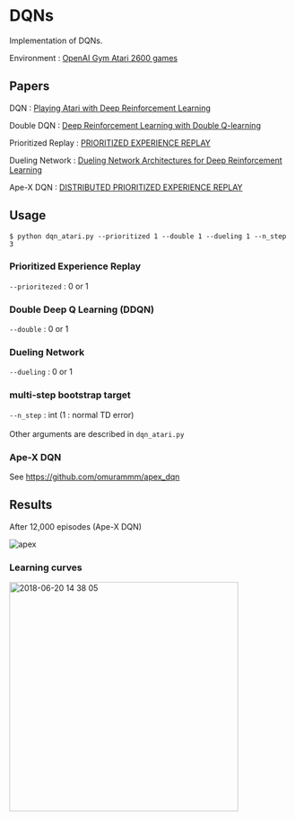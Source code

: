 # DQNs

Implementation of DQNs.

Environment : 
[OpenAI Gym Atari 2600 games](https://gym.openai.com/envs/#atari)

## Papers
DQN : [Playing Atari with Deep Reinforcement Learning](https://www.cs.toronto.edu/~vmnih/docs/dqn.pdf)

Double DQN : [Deep Reinforcement Learning with Double Q-learning](https://arxiv.org/pdf/1509.06461.pdf)

Prioritized Replay : [PRIORITIZED EXPERIENCE REPLAY](https://arxiv.org/pdf/1511.05952.pdf)

Dueling Network : [Dueling Network Architectures for Deep Reinforcement Learning](https://arxiv.org/pdf/1511.06581.pdf)

Ape-X DQN : [DISTRIBUTED PRIORITIZED EXPERIENCE REPLAY](https://openreview.net/pdf?id=H1Dy---0Z)

## Usage

```
$ python dqn_atari.py --prioritized 1 --double 1 --dueling 1 --n_step 3
```
### Prioritized Experience Replay
`--prioritezed` : 0 or 1

### Double Deep Q Learning (DDQN)
`--double` : 0 or 1

### Dueling Network
`--dueling` : 0 or 1

### multi-step bootstrap target
`--n_step` : int (1 : normal TD error)
<br>  
Other arguments are described in `dqn_atari.py`


### Ape-X DQN
See  https://github.com/omurammm/apex_dqn


## Results
After 12,000 episodes (Ape-X DQN)

![apex](https://user-images.githubusercontent.com/39490801/42048593-abbf5fa0-7b3e-11e8-9301-8690b24edc50.gif)


### Learning curves
<img width="408" alt="2018-06-20 14 38 05" src="https://user-images.githubusercontent.com/39490801/41701914-33c704a6-7569-11e8-9952-6f1884965b57.png">
